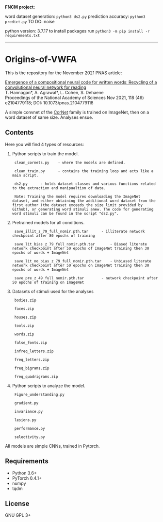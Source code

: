 **FNCM project:**

word dataset generation: `python3 ds2.py`
prediction accuracy: `python3 predict.py`
TO DO: noise

python version: 3.7.17
to install packages run `python3 -m pip install -r requirements.txt`

------

# Origins-of-VWFA

This is the repository for the November 2021 PNAS article:

[Emergence of a compositional neural code for written words: Recycling of a convolutional neural network for reading](https://www.pnas.org/content/118/46/e2104779118)<br>
T. Hannagan*, A. Agrawal*, L. Cohen, S. Dehaene<br>
Proceedings of the National Academy of Sciences Nov 2021, 118 (46) e2104779118; DOI: 10.1073/pnas.2104779118<br>

A simple convnet of the [CorNet](https://github.com/dicarlolab/CORnet) family is trained on ImageNet, then on a word dataset of same size. Analyses ensue.

## Contents

Here you will find 4 types of resources:

1. Python scripts to train the model.

		clean_cornets.py	- where the models are defined.
		
		clean_train.py		- contains the training loop and acts like a main script.
		
		ds2.py 		- holds dataset classes and various functions related to the extraction and manipualtion of data.
		
		Note: Training the model requires downloading the ImageNet dataset, and either obtaining the additional word dataset from the first author (the dataset exceeds the size limit provided by Github), or generating word stimuli anew. The code for generating word stimuli can be found in the script "ds2.py".
		
2. Pretrained models for all conditions.

		save_illit_z_79_full_nomir.pth.tar		- illiterate network checkpoint after 80 epochs of training
		
		save_lit_bias_z_79_full_nomir.pth.tar		- Biased literate network checkpoint after 50 epochs of ImageNet training then 30 epochs of words + ImageNet
		
		save_lit_no_bias_z_79_full_nomir.pth.tar	- Unbiased literate network checkpoint after 50 epochs on ImageNet training then 30 epochs of words + ImageNet
		
		save_pre_z_49_full_nomir.pth.tar		- network checkpoint after 50 epochs of training on ImageNet
		
3. Datasets of stimuli used for the analyses
	
		bodies.zip
		
		faces.zip
		
		houses.zip
		
		tools.zip
		
		words.zip
		
		false_fonts.zip
		
		infreq_letters.zip
		
		freq_letters.zip
		
		freq_bigrams.zip
		
		freq_quadrigrams.zip
		
4. Python scripts to analyze the model.

		Figure_understanding.py
		
		gradient.py 
		
		invariance.py
		
		lesions.py
		
		performance.py
		
		selectivity.py
		
		
		

All models are simple CNNs, trained in Pytorch.


## Requirements

- Python 3.6+
- PyTorch 0.4.1+
- numpy
- tqdm


## License

GNU GPL 3+
